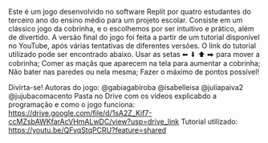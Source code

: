 Este é um jogo desenvolvido no software Replit por quatro estudantes do terceiro ano do ensino médio para um projeto escolar. Consiste em um clássico jogo da cobrinha, e o escolhemos por ser intuitivo e prático, além de divertido. A versão final do jogo foi feita a partir de um tutorial disponível no YouTube, após várias tentativas de diferentes versões. O link do tutorial utilizado pode ser encontrado abaixo.
 Usar as setas  ⬅ ⬇ ⬆ ⮕ para mover a cobrinha;
Comer as maçãs que aparecem na tela para aumentar a cobrinha;
Não bater nas paredes ou nela mesma;
Fazer o máximo de pontos possível!
 
Divirta-se!
Autoras do jogo: @gabiagabiroba @isabelleisa @juliapaiva2 @jujubacomacento
Pasta no Drive com os vídeos explicabdo a programação e como o jogo funciona: https://drive.google.com/file/d/1sA2Z_Kif7-ccMZsbAWKfarAcVHmALwDC/view?usp=drive_link 
Tutorial utilizado: https://youtu.be/QFvqStqPCRU?feature=shared
